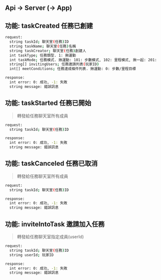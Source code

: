## Api -> Server (-> App)

## 功能: taskCreated 任務已創建

```bash
request:
  string taskId; 聊天室(任務)ID
  string taskName; 聊天室(任務)名稱
  string taskCreator; 聊天室(任務)創建人
  int taskType; 任務類型. 1: 揪運動
  int taskMode; 任務模式. 揪運動: 101: 步數模式, 102: 里程模式, 揪一起: 201: 定位
  string[] invitingUsers; 任務邀請列表(玩家ID)
  int[] meetConditions; 任務達成條件列表. 揪運動: 0: 步數/里程目標
```

```bash
response:
  int error: 0: 成功, -1: 失敗
  string message: 錯誤訊息
```

## 功能: taskStarted 任務已開始

> 轉發給任務聊天室所有成員

```bash
request:
  string taskId; 聊天室(任務)ID
```

```bash
response:
  int error: 0: 成功, -1: 失敗
  string message: 錯誤訊息
```

## 功能: taskCanceled 任務已取消

> 轉發給任務聊天室所有成員

```bash
request:
  string taskId; 聊天室(任務)ID
```

```bash
response:
  int error: 0: 成功, -1: 失敗
  string message: 錯誤訊息
```

## 功能: inviteIntoTask 邀請加入任務

> 轉發給任務聊天室指定成員(userId)

```bash
request:
  string taskId; 聊天室(任務)ID
  string userId; 玩家ID
```

```bash
response:
  int error: 0: 成功, -1: 失敗
  string message: 錯誤訊息
```
